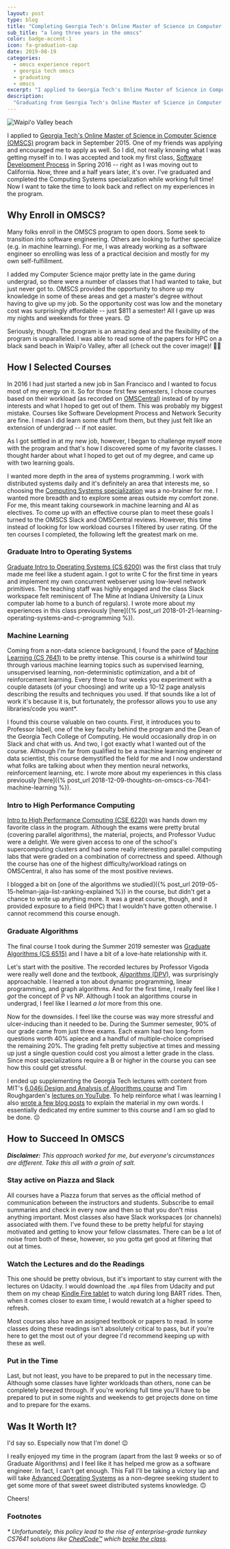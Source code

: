 ```yaml
---
layout: post
type: blog
title: "Completing Georgia Tech's Online Master of Science in Computer Science"
sub_title: "a long three years in the omscs"
color: badge-accent-1
icon: fa-graduation-cap
date: 2019-08-19
categories:
  - omscs experience report
  - georgia tech omscs
  - graduating
  - omscs
excerpt: "I applied to Georgia Tech's Online Master of Science in Computer Science (OMSCS) program back in September 2015. One of my friends was applying and encouraged me to apply as well. So I did, not really knowing what I was getting myself in to. I was accepted and took my first class, Software Development Process in Spring 2016 -- right as I was moving out to California. Now, three and a half years later, it's over. I've graduated and completed the Computing Systems specialization while working full time! Now I want to take the time to look back and reflect on my experiences in the program."
description:
  "Graduating from Georgia Tech's Online Master of Science in Computer Science and looking back on the past three years of graduate school."
---
```


<div>
<img src="https://images.downey.io/blog/hawaii-classroom.jpg" alt="Waipiʻo Valley beach">
</div>

I applied to [Georgia Tech's Online Master of Science in Computer Science (OMSCS)](http://www.omscs.gatech.edu/) program back in September 2015. One of my friends was applying and encouraged me to apply as well. So I did, not really knowing what I was getting myself in to. I was accepted and took my first class, [Software Development Process](http://www.omscs.gatech.edu/cs-6300-software-development-process) in Spring 2016 -- right as I was moving out to California. Now, three and a half years later, it's over. I've graduated and completed the Computing Systems specialization while working full time! Now I want to take the time to look back and reflect on my experiences in the program.

## Why Enroll in OMSCS?

Many folks enroll in the OMSCS program to open doors. Some seek to transition into software engineering. Others are looking to further specialize (e.g. in machine learning). For me, I was already working as a software engineer so enrolling was less of a practical decision and mostly for my own self-fulfillment.

I added my Computer Science major pretty late in the game during undergrad, so there were a number of classes that I had wanted to take, but just never got to. OMSCS provided the opportunity to shore up my knowledge in some of these areas and get a master's degree without having to give up my job. So the opportunity cost was low and the monetary cost was surprisingly affordable -- just $811 a semester! All I gave up was my nights and weekends for three years. 😊

Seriously, though. The program is an amazing deal and the flexibility of the program is unparalleled. I was able to read some of the papers for HPC on a black sand beach in Waipiʻo Valley, after all (check out the cover image)! 🏄‍♂️

## How I Selected Courses

In 2016 I had just started a new job in San Francisco and I wanted to focus most of my energy on it. So for those first few semesters, I chose courses based on their workload (as recorded on [OMSCentral](https://omscentral.com/courses)) instead of by my interests and what I hoped to get out of them. This was probably my biggest mistake. Courses like Software Development Process and Network Security are fine. I mean I did learn some stuff from them, but they just felt like an extension of undergrad -- if not easier.

As I got settled in at my new job, however, I began to challenge myself more with the program and that's how I discovered some of my favorite classes. I thought harder about what I hoped to get out of my degree, and came up with two learning goals.

I wanted more depth in the area of systems programming. I work with distributed systems daily and it's definitely an area that interests me, so choosing the [Computing Systems specialization](https://www.omscs.gatech.edu/specialization-computing-systems) was a no-brainer for me.
I wanted more breadth and to explore some areas outside my comfort zone. For me, this meant taking coursework in machine learning and AI as electives.
To come up with an effective course plan to meet these goals I turned to the OMSCS Slack and OMSCentral reviews. However, this time instead of looking for low workload courses I filtered by user rating. Of the ten courses I completed, the following left the greatest mark on me.

### Graduate Intro to Operating Systems

[Graduate Intro to Operating Systems (CS 6200)](https://www.omscs.gatech.edu/cs-8803-introduction-operating-systems) was the first class that truly made me feel like a student again. I got to write C for the first time in years and implement my own concurrent webserver using low-level network primitives. The teaching staff was highly engaged and the class Slack workspace felt reminiscent of The Mine at Indiana University (a Linux computer lab home to a bunch of regulars). I wrote more about my experiences in this class previously [here]({% post_url 2018-01-21-learning-operating-systems-and-c-programming %}).

### Machine Learning

Coming from a non-data science background, I found the pace of [Machine Learning (CS 7641)](https://www.omscs.gatech.edu/cs-7641-machine-learning) to be pretty intense. This course is a whirlwind tour through various machine learning topics such as supervised learning, unsupervised learning, non-deterministic optimization, and a bit of reinforcement learning. Every three to four weeks you experiment with a couple datasets (of your choosing) and write up a 10-12 page analysis describing the results and techniques you used. If that sounds like a lot of work it's because it is, but fortunately, the professor allows you to use any libraries/code you want*.

I found this course valuable on two counts. First, it introduces you to Professor Isbell, one of the key faculty behind the program and the Dean of the Georgia Tech College of Computing. He would occasionally drop in on Slack and chat with us. And two, I got exactly what I wanted out of the course. Although I'm far from qualified to be a machine learning engineer or data scientist, this course demystified the field for me and I now understand what folks are talking about when they mention neural networks, reinforcement learning, etc. I wrote more about my experiences in this class previously [here]({% post_url 2018-12-09-thoughts-on-omscs-cs-7641-machine-learning %}).

### Intro to High Performance Computing

[Intro to High Performance Computing (CSE 6220)](https://www.omscs.gatech.edu/cse-6220-intro-hpc) was hands down my favorite class in the program. Although the exams were pretty brutal (covering parallel algorithms), the material, projects, and Professor Vuduc were a delight. We were given access to one of the school's supercomputing clusters and had some really interesting parallel computing labs that were graded on a combination of correctness and speed. Although the course has one of the highest difficulty/workload ratings on OMSCentral, it also has some of the most positive reviews.

I blogged a bit on [one of the algorithms we studied]({% post_url 2019-05-15-helman-jaja-list-ranking-explained %}) in the course, but didn't get a chance to write up anything more. It was a great course, though, and it provided exposure to a field (HPC) that I wouldn't have gotten otherwise. I cannot recommend this course enough.

### Graduate Algorithms

The final course I took during the Summer 2019 semester was [Graduate Algorithms (CS 6515)](https://www.omscs.gatech.edu/cs-8803-ga-graduate-algorithms) and I have a bit of a love-hate relationship with it.

Let's start with the positive. The recorded lectures by Professor Vigoda were really well done and the textbook, [_Algorithms_ (DPV)](https://amzn.to/2Hft17o), was surprisingly approachable. I learned a ton about dynamic programming, linear programming, and graph algorithms. And for the first time, I really feel like I _got_ the concept of P vs NP. Although I took an algorithms course in undergrad, I feel like I learned _a lot_ more from this one.

Now for the downsides. I feel like the course was way more stressful and ulcer-inducing than it needed to be. During the Summer semester, 90% of our grade came from just three exams. Each exam had two long-form questions worth 40% apiece and a handful of multiple-choice comprised the remaining 20%. The grading felt pretty subjective at times and messing up just a single question could cost you almost a letter grade in the class. Since most specializations require a B or higher in the course you can see how this could get stressful.

I ended up supplementing the Georgia Tech lectures with content from MIT's [6.046j Design and Analysis of Algorithms course](https://ocw.mit.edu/courses/electrical-engineering-and-computer-science/6-046j-design-and-analysis-of-algorithms-spring-2015/lecture-videos/) and Tim Roughgarden's [lectures on YouTube](https://www.youtube.com/channel/UCcH4Ga14Y4ELFKrEYM1vXCg). To help reinforce what I was learning I also [wrote a few blog posts](https://dev.to/downey/finding-minimum-spanning-trees-with-kruskal-s-algorithm-4j21) to explain the material in my own words. I essentially dedicated my entire summer to this course and I am so glad to be done. 😔

## How to Succeed In OMSCS

_**Disclaimer:** This approach worked for me, but everyone's circumstances are different. Take this all with a grain of salt._

### Stay active on Piazza and Slack

All courses have a Piazza forum that serves as the official method of communication between the instructors and students. Subscribe to email summaries and check in every now and then so that you don't miss anything important. Most classes also have Slack workspaces (or channels) associated with them. I've found these to be pretty helpful for staying motivated and getting to know your fellow classmates. There can be a lot of noise from both of these, however, so you gotta get good at filtering that out at times.

### Watch the Lectures and do the Readings

This one should be pretty obvious, but it's important to stay current with the lectures on Udacity. I would download the `.mp4` files from Udacity and put them on my cheap [Kindle Fire tablet](https://amzn.to/2KKUf8ahttps://amzn.to/2KKUf8a) to watch during long BART rides. Then, when it comes closer to exam time, I would rewatch at a higher speed to refresh.

Most courses also have an assigned textbook or papers to read. In some classes doing these readings isn't absolutely critical to pass, but if you're here to get the most out of your degree I'd recommend keeping up with these as well.

### Put in the Time

Last, but not least, you have to be prepared to put in the necessary time. Although some classes have lighter workloads than others, none can be completely breezed through. If you're working full time you'll have to be prepared to put in some nights and weekends to get projects done on time and to prepare for the exams.

## Was It Worth It?

I'd say so. Especially now that I'm done! 😉

I really enjoyed my time in the program (apart from the last 9 weeks or so of Graduate Algorithms) and I feel like it has helped me grow as a software engineer. In fact, I can't get enough. This Fall I'll be taking a victory lap and will take [Advanced Operating Systems](https://www.omscs.gatech.edu/cs-6210-advanced-operating-systems) as a non-degree seeking student to get some more of that sweet sweet distributed systems knowledge. 🙃

Cheers!

### Footnotes

_\* Unfortunately, this policy lead to the rise of enterprise-grade turnkey CS7641 solutions like [ChedCode™](https://chedcode.cfapps.io) which [broke the class](https://github.com/cmaron/CS-7641-assignments/issues/24)._
